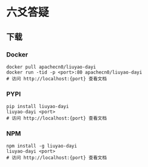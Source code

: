 # 六爻答疑

## 下载

### Docker

```
docker pull apachecn0/liuyao-dayi
docker run -tid -p <port>:80 apachecn0/liuyao-dayi
# 访问 http://localhost:{port} 查看文档
```

### PYPI

```
pip install liuyao-dayi
liuyao-dayi <port>
# 访问 http://localhost:{port} 查看文档
```

### NPM

```
npm install -g liuyao-dayi
liuyao-dayi <port>
# 访问 http://localhost:{port} 查看文档
```